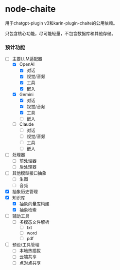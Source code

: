 # node-chaite

用于chatgpt-plugin v3和karin-plugin-chaite的公用依赖。

只包含核心功能，尽可能轻量，不包含数据库和其他存储。

### 预计功能

- [ ] 主要LLM适配器
  - [x] OpenAI
    - [x] 对话
    - [x] 视觉/音频
    - [x] 工具
    - [x] 嵌入
  - [x] Gemini
    - [x] 对话
    - [x] 视觉/音频
    - [x] 工具
    - [ ] 嵌入
  - [ ] Claude
    - [ ] 对话
    - [ ] 视觉/音频
    - [ ] 工具
    - [ ] 嵌入
- [ ] 处理器
  - [ ] 前处理器
  - [ ] 后处理器
- [ ] 其他模型接口抽象
  - [ ] 生图
  - [ ] 音频
- [x] 抽象历史管理
- [x] 知识库
  - [x] 抽象向量库构建
  - [x] 抽象检索
- [ ] 辅助工具
  - [ ] 多模态文件解析
    - [ ] txt
    - [ ] word
    - [ ] pdf
- [ ] 预设/工具管理
  - [ ] 本地热插拔
  - [ ] 云端共享
  - [ ] 点对点共享